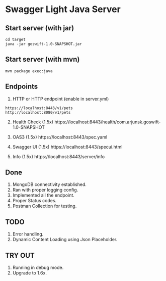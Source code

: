 # Swagger Light Java Server

## Start server (with jar)
```
cd target
java -jar goswift-1.0-SNAPSHOT.jar
```
## Start server (with mvn)
```
mvn package exec:java
```

## Endpoints
1. HTTP or HTTP endpoint (enable in server.yml)
```
https://localhost:8443/v1/pets 
http://localhost:8080/v1/pets
```

2. Health Check (1.5x)
https://localhost:8443/health/com.arjunsk.goswift-1.0-SNAPSHOT

3. OAS3 (1.5x)
https://localhost:8443/spec.yaml

4. Swagger UI (1.5x)
https://localhost:8443/specui.html

5. Info (1.5x)
https://localhost:8443/server/info


## Done
1. MongoDB connectivity established.
2. Ran with proper logging config.
3. Implemented all the endpoint.
4. Proper Status codes.
5. Postman Collection for testing.

## TODO
1. Error handling.
2. Dynamic Content Loading using Json Placeholder.

## TRY OUT
1. Running in debug mode.
2. Upgrade to 1.6x.